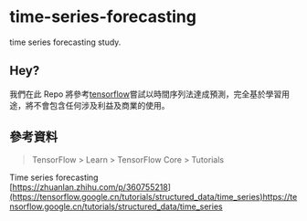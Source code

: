 # time-series-forecasting
time series forecasting study.

## Hey?
我們在此 Repo 將參考[tensorflow](https://tensorflow.google.cn/tutorials/structured_data/time_series)嘗試以時間序列法達成預測，完全基於學習用途，將不會包含任何涉及利益及商業的使用。

## 參考資料
> TensorFlow > Learn > TensorFlow Core > Tutorials  

Time series forecasting  
[https://zhuanlan.zhihu.com/p/360755218](https://tensorflow.google.cn/tutorials/structured_data/time_series)https://tensorflow.google.cn/tutorials/structured_data/time_series
